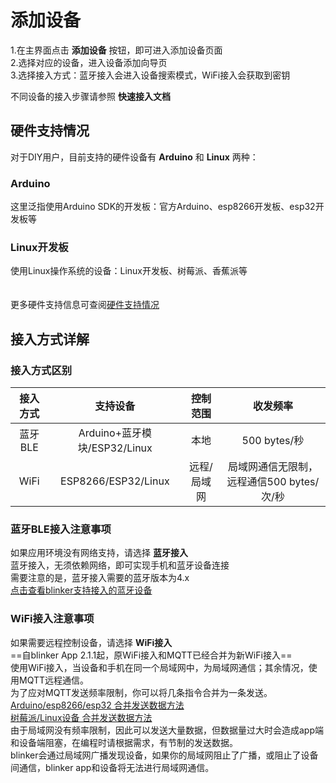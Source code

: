 # 添加设备  
1.在主界面点击 **添加设备** 按钮，即可进入添加设备页面  
2.选择对应的设备，进入设备添加向导页  
3.选择接入方式：蓝牙接入会进入设备搜索模式，WiFi接入会获取到密钥  

不同设备的接入步骤请参照 **快速接入文档**  

## 硬件支持情况
对于DIY用户，目前支持的硬件设备有 **Arduino** 和 **Linux** 两种：
### Arduino  
这里泛指使用Arduino SDK的开发板：官方Arduino、esp8266开发板、esp32开发板等  
### Linux开发板  
使用Linux操作系统的设备：Linux开发板、树莓派、香蕉派等  
<br/>
<br/>
更多硬件支持信息可查阅[硬件支持情况](?file=003-硬件开发/01-支持的设备 "支持的设备")  


## 接入方式详解  

### 接入方式区别  
| 接入方式 | 支持设备 | 控制范围 | 收发频率 | 
| :-: | :-: | :-: | :-: | 
| 蓝牙BLE | Arduino+蓝牙模块/ESP32/Linux | 本地 | 500 bytes/秒 | 
| WiFi | ESP8266/ESP32/Linux | 远程/局域网 | 局域网通信无限制，远程通信500 bytes/次/秒 | 

### 蓝牙BLE接入注意事项  
如果应用环境没有网络支持，请选择 **蓝牙接入**  
蓝牙接入，无须依赖网络，即可实现手机和蓝牙设备连接  
需要注意的是，蓝牙接入需要的蓝牙版本为4.x  
[点击查看blinker支持接入的蓝牙设备](?file=003-硬件开发/01-设备端支持)

### WiFi接入注意事项  
如果需要远程控制设备，请选择 **WiFi接入**  
==自blinker App 2.1.1起，原WiFi接入和MQTT已经合并为新WiFi接入==  
使用WiFi接入，当设备和手机在同一个局域网中，为局域网通信；其余情况，使用MQTT远程通信。  
为了应对MQTT发送频率限制，你可以将几条指令合并为一条发送。  
[Arduino/esp8266/esp32 合并发送数据方法](?file=003-%E7%A1%AC%E4%BB%B6%E5%BC%80%E5%8F%91/02-Arduino%E6%94%AF%E6%8C%81#%E6%95%B0%E6%8D%AE%E7%AE%A1%E7%90%86)  
[树莓派/Linux设备 合并发送数据方法](?file=003-%E7%A1%AC%E4%BB%B6%E5%BC%80%E5%8F%91/03-Python%E6%94%AF%E6%8C%81#%E6%95%B0%E6%8D%AE%E7%AE%A1%E7%90%86)  
由于局域网没有频率限制，因此可以发送大量数据，但数据量过大时会造成app端和设备端阻塞，在编程时请根据需求，有节制的发送数据。  
blinker会通过局域网广播发现设备，如果你的局域网阻止了广播，或阻止了设备间通信，blinker app和设备将无法进行局域网通信。 